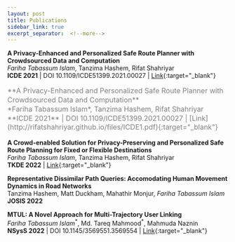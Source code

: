 ```yaml
---
layout: post
title: Publications
sidebar_link: true
excerpt_separator:  <!--more-->
---
```

**A Privacy-Enhanced and Personalized Safe Route Planner with Crowdsourced Data and Computation**
<br/>*Fariha Tabassum Islam*, Tanzima Hashem, Rifat Shahriyar
<br/>**ICDE 2021** | DOI 10.1109/ICDE51399.2021.00027 | [Link](http://rifatshahriyar.github.io/files/ICDE1.pdf){:target="_blank"} 

<font size="3rem">
<p style="line-height:1.3;color:gray">
**A Privacy-Enhanced and Personalized Safe Route Planner with Crowdsourced Data and Computation**
<br/>*Fariha Tabassum Islam*, Tanzima Hashem, Rifat Shahriyar
<br/>**ICDE 2021** | DOI 10.1109/ICDE51399.2021.00027 | [Link](http://rifatshahriyar.github.io/files/ICDE1.pdf){:target="_blank"}  
</p>
</font>

**A Crowd-enabled Solution for Privacy-Preserving and Personalized Safe Route Planning for Fixed or Flexible Destinations**
<br/>*Fariha Tabassum Islam*, Tanzima Hashem, Rifat Shahriyar
<br/>**TKDE 2022** | [Link](https://arxiv.org/abs/2112.13760){:target="_blank"}

**Representative Dissimilar Path Queries: Accomodating Human Movement Dynamics in Road Networks**
<br/>Tanzima Hashem, Matt Duckham, Mahathir Monjur, *Fariha Tabassum Islam*
<br/>**JOSIS 2022**

**MTUL: A Novel Approach for Multi-Trajectory User Linking**
<br/>*Fariha Tabassum Islam*<sup>\*</sup>, Md. Tareq Mahmood<sup>\*</sup>, Mahmuda Naznin
<br/>**NSysS 2022** | DOI 10.1145/3569551.3569554 | [Link](https://dl.acm.org/doi/abs/10.1145/3569551.3569554){:target="_blank"}